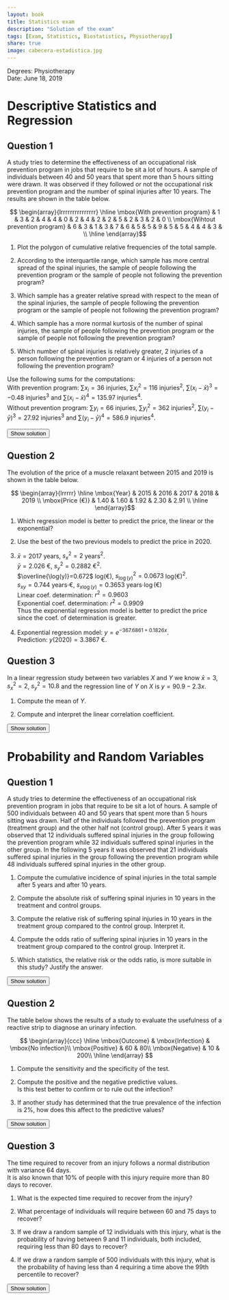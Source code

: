 ```yaml
---
layout: book
title: Statistics exam
description: "Solution of the exam"
tags: [Exam, Statistics, Biostatistics, Physiotherapy]
share: true
image: cabecera-estadistica.jpg
---
```


Degrees: Physiotherapy  
Date: June 18, 2019

# Descriptive Statistics and Regression

## Question 1

A study tries to determine the effectiveness of an occupational risk prevention program in jobs that require to be sit a lot of hours.
A sample of individuals between 40 and 50 years that spent more than 5 hours sitting were drawn.
It was observed if they followed or not the occupational risk prevention program and the number of spinal injuries after 10 years.
The results are shown in the table below.

$$
\begin{array}{lrrrrrrrrrrrrrrr}
\hline
\mbox{With prevention program} & 1 & 3 & 2 & 4 & 4 & 0 & 2 & 4 & 2 & 2 & 5 & 2 & 3 & 2 & 0 \\
\mbox{Wihtout prevention program} & 6 & 3 & 1 & 3 & 7 & 6 & 5 & 5 & 9 & 5 & 5 & 4 & 4 & 3 &  \\
\hline
\end{array}$$

1. Plot the polygon of cumulative relative frequencies of the total sample.

2. According to the interquartile range, which sample has more central spread of the spinal injuries, the sample of people following the prevention program or the sample of people not following the prevention program?

3. Which sample has a greater relative spread with respect to the mean of the spinal injuries, the sample of people following the prevention program or the sample of people not following the prevention program?

4. Which sample has a more normal kurtosis of the number of spinal injuries, the sample of people following the prevention program or the sample of people not following the prevention program?

5. Which number of spinal injuries is relatively greater, 2 injuries of a person following the prevention program or 4 injuries of a person not following the prevention program?

Use the following sums for the computations:  
With prevention program: $\sum x_i=36$ injuries, $\sum x_i^2=116$ injuries$^2$, $\sum (x_i-\bar x)^3=-0.48$ injuries$^3$ and $\sum (x_i-\bar x)^4=135.97$ injuries$^4$.  
Without prevention program: $\sum y_i=66$ injuries, $\sum y_i^2=362$ injuries$^2$, $\sum (y_i-\bar y)^3=27.92$ injuries$^3$ and $\sum (y_i-\bar y)^4=586.9$ injuries$^4$.

<div><button class="solution">Show solution</button></div>
<div id="solution" style="display: none">
1. <img src="img/des-fis-5-cumulative-frequencies-polygon.svg" title="Cumulative relative frequency polygon of spinal injuries" alt="Cumulative relative frequency polygon of spinal injuries" style="display: block; margin: auto;" width="600" />
2. With prevention program: $Q_1=2$ injuries, $Q_3=4$ injuries, $IQR=2$ injuries.<br/>
Without prevention program: $Q_1=3$ injuries, $Q_3=6$ injuries, $IQR=3$ injuries.<br/>
The sample not following the prevention program has more central spread since the interquartile range is greater.<br/>
3. With prevention program: $\bar x=2.4$ injuries, $s^2=1.9733$ injuries$^2$, $s=1.4048$ injuries and $cv=0.5853$.<br/>
Without prevention program: $\bar y=4.7143$ injuries, $s^2=3.6327$ injuries$^2$, $s=1.906$ injuries and $cv=0.4043$. <br/>
The sample following the prevention program has a greater relative spread with respect to the mean since the coef. of variation is greater.<br/>
4. With prevention program: $g_2=-0.6722$.<br/>
Without prevention program: $g_2=0.1768$.<br/>
Thus the sample not following the prevention program has a more normal kurtosis, since the coeff. of kurtosis is closer to 0.<br/>
1. With prevention program: $z(2)=-0.2847$.<br/>
Without prevention program: $z(4)=-0.3748$.<br/>
Thus 4 injuries in the sample not following the prevention program is relatively smaller, since its standard score is smaller.
</div>

## Question 2
The evolution of the price of a muscle relaxant between 2015 and 2019 is shown in the table below.

$$
\begin{array}{lrrrrr}
\hline
\mbox{Year} & 2015 & 2016 & 2017 & 2018 & 2019 \\
\mbox{Price (€)} & 1.40 & 1.60 & 1.92 & 2.30 & 2.91 \\
\hline
\end{array}$$

1. Which regression model is better to predict the price, the linear or the exponential?

2. Use the best of the two previous models to predict the price in 2020.


1. $\bar x=2017$ years, $s_x^2=2$ years$^2$.<br/>
$\bar y=2.026$ €, $s_y^2=0.2882$ €$^2$.<br/>
$\overline{\log(y)}=0.672$ log(€), $s_{\log(y)}^2=0.0673$ log(€)$^2$.<br/>
$s_{xy}=0.744$ years$\cdot$€, $s_{x\log(y)}=0.3653$ years$\cdot\log(€)$<br/>
Linear coef. determination: $r^2=0.9603$<br/>
Exponential coef. determination: $r^2=0.9909$<br/>
Thus the exponential regression model is better to predict the price since the coef. of determination is greater.<br/>
2. Exponential regression model: $y=e^{-367.6861+0.1826x}$.<br/>
Prediction: $y(2020)=3.3867$ €.
</div>

## Question 3

In a linear regression study between two variables $X$ and $Y$ we know $\bar x = 3$, $s_x^2=2$, $s_y^2=10.8$ and the regression line of $Y$ on $X$ is $y=90.9-2.3x$.

1. Compute the mean of $Y$.

2. Compute and interpret the linear correlation coefficient.

<div><button class="solution">Show solution</button></div>
<div id="solution" style="display: none">
1. $\bar y = 84$.<br/>
2. $r=-0.9898$.
</div>

# Probability and Random Variables

## Question 1
A study tries to determine the effectiveness of an occupational risk prevention program in jobs that require to be sit a lot of hours.
A sample of 500 individuals between 40 and 50 years that spent more than 5 hours sitting was drawn.
Half of the individuals followed the prevention program (treatment group) and the other half not (control group).
After 5 years it was observed that 12 individuals suffered spinal injuries in the group following the prevention program while 32 individuals suffered spinal injuries in the other group.
In the following 5 years it was observed that 21 individuals suffered spinal injuries in the group following the prevention program while 48 individuals suffered spinal injuries in the other group.

1. Compute the cumulative incidence of spinal injuries in the total sample after 5 years and after 10 years.

2. Compute the absolute risk of suffering spinal injuries in 10 years in the treatment and control groups.

3. Compute the relative risk of suffering spinal injuries in 10 years in the treatment group compared to the control group. Interpret it.
   
4. Compute the odds ratio of suffering spinal injuries in 10 years in the treatment group compared to the control group. Interpret it.

5. Which statistics, the relative risk or the odds ratio, is more suitable in this study? Justify the answer.

<div><button class="solution">Show solution</button></div>
<div id="solution" style="display: none">
Let $D$ be the event of suffering spinal injuries.<br/>

1. Cumulative incidence after 5 years: $R(D)=0.088$.<br/>
Cumulative incidence after 10 years: $R(D)=0.226$.<br/>

2. Risk in the treatment group: $R_T(D)=0.132$.<br/>
Risk in the control group: $R_C(D)=0.32$.<br/>

3. $RR=0.4125$. Thus, the risk of suffering spinal injuries is less than half following the prevention program.

4. $OR=0.3232$. Thus, the odd of suffering spinal injuries is less than one third following the prevention program.

5. Since the study is prospective and we can estimate the prevalence of $D$, both statistics are suitable, but relative risk is easier to interpret.
</div>

## Question 2
The table below shows the results of a study to evaluate the usefulness of a reactive strip to diagnose an urinary infection.

$$
\begin{array}{ccc}
\hline
\mbox{Outcome} & \mbox{Infection} & \mbox{No infection}\\
\mbox{Positive} & 60 & 80\\
\mbox{Negative} & 10 & 200\\
\hline
\end{array}
$$

1. Compute the sensitivity and the specificity of the test.

2. Compute the positive and the negative predictive values.  
   Is this test better to confirm or to rule out the infection?

3. If another study has determined that the true prevalence of the infection is 2%, how does this affect to the predictive values?

<div><button class="solution">Show solution</button></div>
<div id="solution" style="display: none">
Let $D$ be the event corresponding to suffering the urinary infection and $+$ and $-$ the events corresponding to get a positive and negative outcome in the test respectively.<br/>

1. Sensitivity = $0.8571$ and Specificity = $0.7143$.<br/>

2. $PPV=0.4286$ and $NPV=0.9524$. Since the $PPV<NPV$ the test is better to rule out the infection.<br/>

3. $PPV=0.0577$ and $NPV=0.9959$. The positive predictive value descreases a lot while the negative predictive value increases al little bit.
</div>

## Question 3
The time required to recover from an injury follows a normal distribution with variance 64 days.  
It is also known that 10% of people with this injury require more than 80 days to recover.

1. What is the expected time required to recover from the injury?  

2. What percentage of individuals will require between 60 and 75 days to recover?

3. If we draw a random sample of 12 individuals with this injury, what is the probability of having between 9 and 11 individuals, both included, requiring less than 80 days to recover?

4. If we draw a random sample of 500 individuals with this injury, what is the probability of having less than 4 requiring a time above the 99th percentile to recover?

<div><button class="solution">Show solution</button></div>
<div id="solution" style="display: none">
Let $X$ be the time required to recover from the injury. Then $X\sim N(\mu, 8)$.<br/>

1. $\mu=69.7476$ days.<br/>

2. $P(60<X<75) = 0.6327$.<br/>

3. Let $Y$ be the number of individuals with the injury requiring less than 80 days to recover in a sample of 12. Then $Y\sim B(12, 0.9)$ and $P(9\leq Y\leq 11)=0.6919$.<br/>

4. Let $Z$ be the number of individuals with the injury requiring a time above the 99th percentile to recover in a sample of 500. Then $Z\sim B(500, 0.01)\approx P(5)$ and $P(Z\leq 4)=0.265$.
</div>